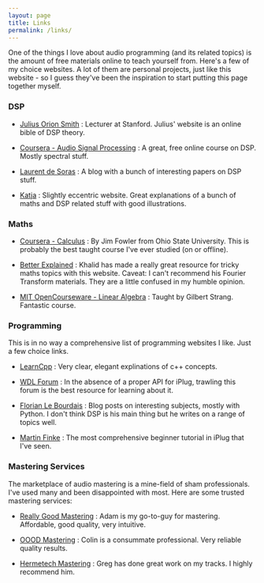 ```yaml
---
layout: page
title: Links
permalink: /links/
---
```


One of the things I love about audio programming (and its related topics) is the amount of free materials online to teach yourself from. Here's a few of my choice websites. A lot of them are personal projects, just like this website - so I guess they've been the inspiration to start putting this page together myself. 


### DSP

- [Julius Orion Smith](https://ccrma.stanford.edu/~jos/) : Lecturer at Stanford. Julius' website is an online bible of DSP theory.

- [Coursera - Audio Signal Processing](https://www.coursera.org/learn/audio-signal-processing) : A great, free online course on DSP. Mostly spectral stuff. 

- [Laurent de Soras](http://ldesoras.free.fr/prod.html) : A blog with a bunch of interesting papers on DSP stuff. 

- [Katja](http://www.katjaas.nl/home/home.html) : Slightly eccentric website. Great explanations of a bunch of maths and DSP related stuff with good illustrations. 

### Maths

- [Coursera - Calculus](https://www.coursera.org/learn/calculus1) : By Jim Fowler from Ohio State University. This is probably the best taught course I've ever studied (on or offline). 

- [Better Explained](https://betterexplained.com) : Khalid has made a really great resource for tricky maths topics with this website. Caveat: I can't recommend  his Fourier Transform materials. They are a little confused in my humble opinion. 

- [MIT OpenCourseware - Linear Algebra](https://ocw.mit.edu/courses/mathematics/18-06-linear-algebra-spring-2010/video-lectures/) : Taught by Gilbert Strang. Fantastic course. 

### Programming

This is in no way a comprehensive list of programming websites I like. Just a few choice links. 

- [LearnCpp](http://www.learncpp.com) : Very clear, elegant explinations of c++ concepts. 

- [WDL Forum](https://forum.cockos.com/forumdisplay.php?f=32) : In the absence of a proper API for iPlug, trawling this forum is the best resource for learning about it.

- [Florian Le Bourdais](http://flothesof.github.io) : Blog posts on interesting subjects, mostly with Python. I don't think DSP is his main thing but he writes on a range of topics well. 

- [Martin Finke](http://www.martin-finke.de/blog/) : The most comprehensive beginner tutorial in iPlug that I've seen. 

### Mastering Services

The marketplace of audio mastering is a mine-field of sham professionals. I've used many and been disappointed with most. Here are some trusted mastering services:

- [Really Good Mastering](https://www.recreationstudio.co.uk/sectors/really-good-mastering/) : Adam is my go-to-guy for mastering. Affordable, good quality, very intuitive. 

- [OOOD Mastering](http://oood.net/mastering/about-stooodio-mastering) : Colin is a consummate professional. Very reliable quality results. 

- [Hermetech Mastering](http://hermetechmastering.com) : Greg has done great work on my tracks. I highly recommend him. 